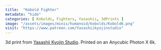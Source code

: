 ```yaml
---
title:  "Kobold Fighter"
metadate: "hide"
categories: [ Kobolds, Fighters, Yasashii, 3dPrints ]
image: "/assets/images/minis/humanoid/kobolds/Kobold6.png"
visit: "https://www.patreon.com/Yasashiikyojinstudio"
---
```

3d print from [Yasashii Kyojin Studio](https://www.patreon.com/Yasashiikyojinstudio). 
Printed on an Anycubic Photon X 6k.